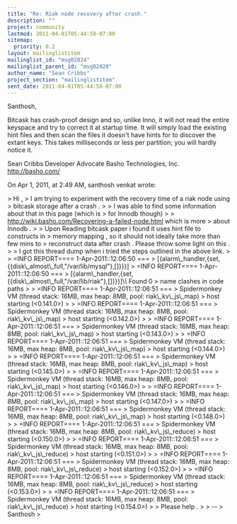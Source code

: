 ```yaml
---
title: "Re: Riak node recovery after crash."
description: ""
project: community
lastmod: 2011-04-01T05:44:58-07:00
sitemap:
  priority: 0.2
layout: mailinglistitem
mailinglist_id: "msg02824"
mailinglist_parent_id: "msg02820"
author_name: "Sean Cribbs"
project_section: "mailinglistitem"
sent_date: 2011-04-01T05:44:58-07:00
---
```



Santhosh,

Bitcask has crash-proof design and so, unlike Inno, it will not read the entire 
keyspace and try to correct it at startup time. It will simply load the 
existing hint files and then scan the files it doesn't have hints for to 
discover the extant keys. This takes milliseconds or less per partition; you 
will hardly notice it.

Sean Cribbs 
Developer Advocate
Basho Technologies, Inc.
http://basho.com/

On Apr 1, 2011, at 2:49 AM, santhosh venkat wrote:

&gt; Hi , 
&gt; I am trying to experiment with the recovery time of a riak node using 
&gt; bitcask storage after a crash .
&gt; 
&gt; I was able to find some information about that in this page (which is 
&gt; for Innodb though)
&gt; 
&gt; http://wiki.basho.com/Recovering-a-failed-node.html which is more 
&gt; about Innodb .
&gt; 
&gt; Upon Reading bitcask paper i found it uses hint file to constructs in 
&gt; memory mapping , so it should not ideally take more than few mins to 
&gt; reconstruct data after crash . Please throw some light on this .
&gt; 
&gt; I got this thread dump when i tried the steps outlined in the above link.
&gt; 
&gt; =INFO REPORT==== 1-Apr-2011::12:06:50 ===
&gt; [{alarm\\_handler,{set,{{disk\\_almost\\_full,"/var/lib/mysql"},[]}}}]
&gt; =INFO REPORT==== 1-Apr-2011::12:06:50 ===
&gt; [{alarm\\_handler,{set,{{disk\\_almost\\_full,"/var/lib/riak"},[]}}}]\\*\\* Found 0 
&gt; name clashes in code paths 
&gt; 
&gt; =INFO REPORT==== 1-Apr-2011::12:06:51 ===
&gt; Spidermonkey VM (thread stack: 16MB, max heap: 8MB, pool: riak\\_kv\\_js\\_map) 
&gt; host starting (&lt;0.141.0&gt;)
&gt; 
&gt; =INFO REPORT==== 1-Apr-2011::12:06:51 ===
&gt; Spidermonkey VM (thread stack: 16MB, max heap: 8MB, pool: riak\\_kv\\_js\\_map) 
&gt; host starting (&lt;0.142.0&gt;)
&gt; 
&gt; =INFO REPORT==== 1-Apr-2011::12:06:51 ===
&gt; Spidermonkey VM (thread stack: 16MB, max heap: 8MB, pool: riak\\_kv\\_js\\_map) 
&gt; host starting (&lt;0.143.0&gt;)
&gt; 
&gt; =INFO REPORT==== 1-Apr-2011::12:06:51 ===
&gt; Spidermonkey VM (thread stack: 16MB, max heap: 8MB, pool: riak\\_kv\\_js\\_map) 
&gt; host starting (&lt;0.144.0&gt;)
&gt; 
&gt; =INFO REPORT==== 1-Apr-2011::12:06:51 ===
&gt; Spidermonkey VM (thread stack: 16MB, max heap: 8MB, pool: riak\\_kv\\_js\\_map) 
&gt; host starting (&lt;0.145.0&gt;)
&gt; 
&gt; =INFO REPORT==== 1-Apr-2011::12:06:51 ===
&gt; Spidermonkey VM (thread stack: 16MB, max heap: 8MB, pool: riak\\_kv\\_js\\_map) 
&gt; host starting (&lt;0.146.0&gt;)
&gt; 
&gt; =INFO REPORT==== 1-Apr-2011::12:06:51 ===
&gt; Spidermonkey VM (thread stack: 16MB, max heap: 8MB, pool: riak\\_kv\\_js\\_map) 
&gt; host starting (&lt;0.147.0&gt;)
&gt; 
&gt; =INFO REPORT==== 1-Apr-2011::12:06:51 ===
&gt; Spidermonkey VM (thread stack: 16MB, max heap: 8MB, pool: riak\\_kv\\_js\\_map) 
&gt; host starting (&lt;0.148.0&gt;)
&gt; 
&gt; =INFO REPORT==== 1-Apr-2011::12:06:51 ===
&gt; Spidermonkey VM (thread stack: 16MB, max heap: 8MB, pool: riak\\_kv\\_js\\_reduce) 
&gt; host starting (&lt;0.150.0&gt;)
&gt; 
&gt; =INFO REPORT==== 1-Apr-2011::12:06:51 ===
&gt; Spidermonkey VM (thread stack: 16MB, max heap: 8MB, pool: riak\\_kv\\_js\\_reduce) 
&gt; host starting (&lt;0.151.0&gt;)
&gt; 
&gt; =INFO REPORT==== 1-Apr-2011::12:06:51 ===
&gt; Spidermonkey VM (thread stack: 16MB, max heap: 8MB, pool: riak\\_kv\\_js\\_reduce) 
&gt; host starting (&lt;0.152.0&gt;)
&gt; 
&gt; =INFO REPORT==== 1-Apr-2011::12:06:51 ===
&gt; Spidermonkey VM (thread stack: 16MB, max heap: 8MB, pool: riak\\_kv\\_js\\_reduce) 
&gt; host starting (&lt;0.153.0&gt;)
&gt; 
&gt; =INFO REPORT==== 1-Apr-2011::12:06:51 ===
&gt; Spidermonkey VM (thread stack: 16MB, max heap: 8MB, pool: riak\\_kv\\_js\\_reduce) 
&gt; host starting (&lt;0.154.0&gt;)
&gt; 
&gt; Please help . 
&gt; 
&gt; --
&gt; Santhosh
&gt; 

